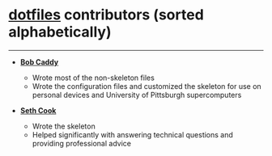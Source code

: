 # [dotfiles](https://github.com/bcaddy/dotfiles) contributors (sorted alphabetically)

___

* **[Bob Caddy](https://github.com/bcaddy)**
  * Wrote most of the non-skeleton files
  * Wrote the configuration files and customized the skeleton for use on
    personal devices and University of Pittsburgh supercomputers

* **[Seth Cook](https://github.com/MacaroonCookie)**
  * Wrote the skeleton
  * Helped significantly with answering technical questions and providing
    professional advice
